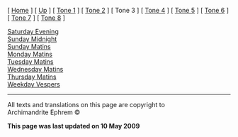 \[ [Home](index.md) \] \[ [Up](oktoich.md) \] \[ [Tone 1](tone_1.md) \]
\[ [Tone 2](tone_2.md) \] \[ Tone 3 \] \[ [Tone 4](tone_4.md) \]
\[ [Tone 5](tone_5.md) \] \[ [Tone 6](tone_6.md) \]
\[ [Tone 7](tone_7.md) \] \[ [Tone 8](tone_8.md) \]

[Saturday Evening](sat3ec.md)  
[Sunday Midnight](sun3nc.md)  
[Sunday Matins](sun3mc.md)  
[Monday Matins](monday_matins2.md)  
[Tuesday Matins](tuesday_matins2.md)  
[Wednesday Matins](wednesday_matins1.md)  
[Thursday Matins](thursday_matins3.md)  
[Weekday Vespers](weekday_vespers2.md)

-----

All texts and translations on this page are copyright to  
Archimandrite Ephrem ©

**This page was last updated on 10 May 2009**

